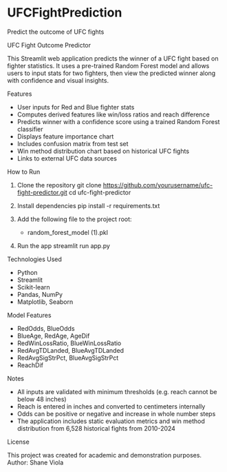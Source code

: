 # UFCFightPrediction
Predict the outcome of UFC fights


UFC Fight Outcome Predictor

This Streamlit web application predicts the winner of a UFC fight based on fighter statistics. It uses a pre-trained Random Forest model and allows users to input stats for two fighters, then view the predicted winner along with confidence and visual insights.


Features

- User inputs for Red and Blue fighter stats
- Computes derived features like win/loss ratios and reach difference
- Predicts winner with a confidence score using a trained Random Forest classifier
- Displays feature importance chart
- Includes confusion matrix from test set
- Win method distribution chart based on historical UFC fights
- Links to external UFC data sources

How to Run

1. Clone the repository
   git clone https://github.com/yourusername/ufc-fight-predictor.git
   cd ufc-fight-predictor

2. Install dependencies
   pip install -r requirements.txt

3. Add the following file to the project root:
   - random_forest_model (1).pkl

4. Run the app
   streamlit run app.py

Technologies Used

- Python
- Streamlit
- Scikit-learn
- Pandas, NumPy
- Matplotlib, Seaborn

Model Features

- RedOdds, BlueOdds
- BlueAge, RedAge, AgeDif
- RedWinLossRatio, BlueWinLossRatio
- RedAvgTDLanded, BlueAvgTDLanded
- RedAvgSigStrPct, BlueAvgSigStrPct
- ReachDif

Notes

- All inputs are validated with minimum thresholds (e.g. reach cannot be below 48 inches)
- Reach is entered in inches and converted to centimeters internally
- Odds can be positive or negative and increase in whole number steps
- The application includes static evaluation metrics and win method distribution from 6,528 historical fights from 2010-2024

License

This project was created for academic and demonstration purposes.
Author: Shane Viola
